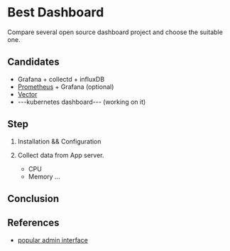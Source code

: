# Best Dashboard

Compare several open source dashboard project and choose the suitable one.

## Candidates

* Grafana + collectd + influxDB
* [Prometheus](https://prometheus.io/docs/introduction/install/#from-source) + Grafana (optional)
* [Vector](http://vectoross.io/)
* ---kubernetes dashboard--- (working on it)

## Step

1. Installation && Configuration

2. Collect data from App server.
    * CPU
    * Memory
    ...

## Conclusion

## References

* [popular admin interface](https://colorlib.com/wp/free-bootstrap-admin-dashboard-templates/)
